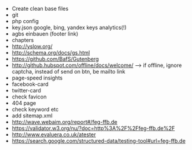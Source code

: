 *   Create clean base files
*   git
*   php config
*   key.json google, bing, yandex keys analytics(!)
*   agbs einbauen (footer link)
*   chapters
*   http://yslow.org/
*   http://schema.org/docs/gs.html
*   https://github.com/BafS/Gutenberg
*   http://github.hubspot.com/offline/docs/welcome/ --> if offline, ignore captcha, instead of send on btn, be mailto link
*   page-speed insights
*   facebook-card
*   twitter-card
*   check favicon
*   404 page
*   check keyword etc
*   add sitemap.xml
*   http://wave.webaim.org/report#/feg-ffb.de
*    https://validator.w3.org/nu/?doc=http%3A%2F%2Ffeg-ffb.de%2F
*    http://www.evaluera.co.uk/atester
*   https://search.google.com/structured-data/testing-tool#url=feg-ffb.de

